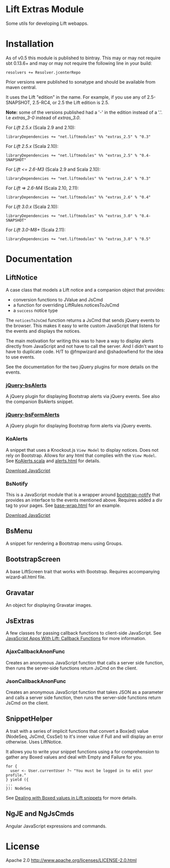 # Lift Extras Module

Some utils for developing Lift webapps.

# Installation

As of v0.5 this module is published to bintray. This may or may not require sbt 0.13.6+ and may or may not require the following line in your build:

    resolvers += Resolver.jcenterRepo

Prior versions were published to sonatype and should be available from maven central.

It uses the Lift "edition" in the name. For example, if you use any of 2.5-SNAPSHOT, 2.5-RC4, or 2.5 the Lift edition is 2.5.

**Note:** some of the versions published had a '-' in the edition instead of a '.'. I.e *extras_3-0* instead of *extras_3.0*.

For *Lift 2.5.x* (Scala 2.9 and 2.10):

    libraryDependencies += "net.liftmodules" %% "extras_2.5" % "0.3"

For *Lift 2.5.x* (Scala 2.10):

    libraryDependencies += "net.liftmodules" %% "extras_2.5" % "0.4-SNAPSHOT"

For *Lift <= 2.6-M3* (Scala 2.9 and Scala 2.10):

    libraryDependencies += "net.liftmodules" %% "extras_2.6" % "0.3"

For *Lift => 2.6-M4* (Scala 2.10, 2.11):

    libraryDependencies += "net.liftmodules" %% "extras_2.6" % "0.4"

For *Lift 3.0.x* (Scala 2.10):

    libraryDependencies += "net.liftmodules" %% "extras_3.0" % "0.4-SNAPSHOT"

For *Lift 3.0-M8+* (Scala 2.11):

    libraryDependencies += "net.liftmodules" %% "extras_3.0" % "0.5"


# Documentation

## LiftNotice

A case class that models a Lift notice and a companion object that provides:

* conversion functions to JValue and JsCmd
* a function for overriding LiftRules.noticesToJsCmd
* a `success` notice type

The `noticesToJsCmd` function returns a JsCmd that sends jQuery events to the browser. This makes it easy to write custom JavaScript that listens for the events and displays the notices.

The main motivation for writing this was to have a way to display alerts directly from JavaScript and not have to call the server. And I didn't want to have to duplicate code. H/T to @fmpwizard and @shadowfiend for the idea to use events.

See the documentation for the two jQuery plugins for more details on the events.

### [jQuery-bsAlerts](http://eltimn.github.com/jquery-bs-alerts/index.html "jQuery-bsAlerts")

A jQuery plugin for displaying Bootstrap alerts via jQuery events. See also the companion BsAlerts snippet.

### [jQuery-bsFormAlerts](http://eltimn.github.com/jquery-bs-formalerts/index.html "jQuery-bsFormAlerts")

A jQuery plugin for displaying Bootstrap form alerts via jQuery events.

### KoAlerts

A snippet that uses a Knockout.js `View Model` to display notices. Does not rely on Bootstrap. Allows for any html that complies with the `View Model`. See [KoAlerts.scala](https://github.com/eltimn/lift-extras/blob/master/library/src/main/scala/net/liftmodules/extras/snippet/KoAlerts.scala) and [alerts.html](https://github.com/eltimn/lift-extras/blob/master/example/src/main/webapp/templates-hidden/alerts.html) for details.

[Download JavaScript](https://raw.github.com/eltimn/lift-extras/master/example/src/main/javascript/KoAlerts.js)

### BsNotify

This is a JavaScript module that is a wrapper around [bootstrap-notify](http://nijikokun.github.com/bootstrap-notify/ "bootstrap-notify") that provides an interface to the events mentioned above. Requires added a div tag to your pages. See [base-wrap.html](https://github.com/eltimn/lift-extras/blob/master/example/src/main/webapp/templates-hidden/base-wrap.html#L41) for an example.

[Download JavaScript](https://raw.github.com/eltimn/lift-extras/master/example/src/main/javascript/BsNotify.js)

## BsMenu

A snippet for rendering a Bootstrap menu using Groups.

## BootstrapScreen

A base LiftScreen trait that works with Bootstrap. Requires accompanying wizard-all.html file.

## Gravatar

An object for displaying Gravatar images.

## JsExtras

A few classes for passing callback functions to client-side JavaScript. See [JavaScript Apps With Lift: Callback Functions](http://www.eltimn.com/blog/004-javascript-apps-with-lift-callback-functions) for more information.

### AjaxCallbackAnonFunc

Creates an anonymous JavaScript function that calls a server side function, then runs the server-side functions return JsCmd on the client.

### JsonCallbackAnonFunc

Creates an anonymous JavaScript function that takes JSON as a parameter and calls a server side function, then runs the server-side functions return JsCmd on the client.

## SnippetHelper

A trait with a series of implicit functions that convert a Box(ed) value (NodeSeq, JsCmd, CssSel) to it's inner value if Full and will display an error otherwise. Uses LiftNotice.

It allows you to write your snippet functions using a for comprehension to gather any Boxed values and deal with Empty and Failure for you.

    for {
      user <- User.currentUser ?~ "You must be logged in to edit your profile."
    } yield ({
    ...
    }): NodeSeq

See [Dealing with Boxed values in Lift snippets](http://www.eltimn.com/blog/001-dealing-with-boxed-values-in-snippets) for more details.

## NgJE and NgJsCmds

Angular JavaScript expressions and commands.

# License

Apache 2.0 http://www.apache.org/licenses/LICENSE-2.0.html
